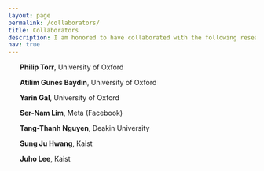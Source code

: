 ```yaml
---
layout: page
permalink: /collaborators/
title: Collaborators
description: I am honored to have collaborated with the following researchers (and many more).
nav: true
---
```


<ul> <strong>Philip Torr</strong>, University of Oxford </ul>
<ul> <strong>Atilim Gunes Baydin</strong>, University of Oxford </ul>
<ul> <strong>Yarin Gal</strong>, University of Oxford </ul>
<ul> <strong>Ser-Nam Lim</strong>, Meta (Facebook) </ul>
<ul> <strong>Tang-Thanh Nguyen</strong>, Deakin University </ul>
<ul> <strong>Sung Ju Hwang</strong>, Kaist </ul>
<ul> <strong>Juho Lee</strong>, Kaist </ul>